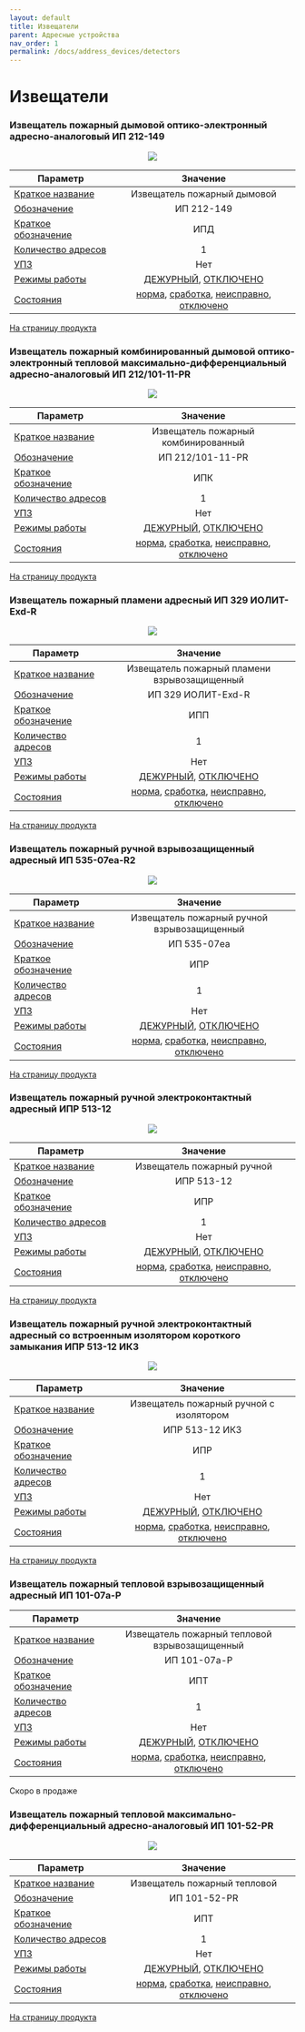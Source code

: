 ```yaml
---
layout: default
title: Извещатели
parent: Адресные устройства
nav_order: 1
permalink: /docs/address_devices/detectors
---
```


# Извещатели
### Извещатель пожарный дымовой оптико-электронный адресно-аналоговый ИП 212-149

<p align="center">
<img src="../../assets/images/devices/ip_212_149.png">
</p>

<table> 
  <thead> 
    <tr> 
      <th style="text-align: center">Параметр</th>
      <th style="text-align: center">Значение</th>
    </tr>
  </thead> 
  <tbody>
    <tr>
      <td style="text-align: left"><a href="/gk_manual/docs/global_system/address_devices#краткое_название_устройства">Краткое название</a></td>
      <td style="text-align: center">Извещатель пожарный дымовой</td>
    </tr>
    <tr>
      <td style="text-align: left"><a href="/gk_manual/docs/global_system/address_devices#обозначение_устройства">Обозначение</a></td>
      <td style="text-align: center">ИП 212-149</td>
    </tr>
    <tr>
      <td style="text-align: left"><a href="/gk_manual/docs/global_system/address_devices#краткое_обозначение_устройства">Краткое обозначение</a></td>
      <td style="text-align: center">ИПД</td>
    </tr>
    <tr>
      <td style="text-align: left"><a href="/gk_manual/docs/global_system/address_devices#количество_адресов">Количество адресов</a></td>
      <td style="text-align: center">1</td>
    </tr>
    <tr>
      <td style="text-align: left"><a href="/gk_manual/docs/global_system/address_devices#устройство_противопожарной_защиты">УПЗ</a></td>
      <td style="text-align: center">Нет</td>
    </tr>
    <tr>
      <td style="text-align: left"><a href="/gk_manual/docs/global_system/address_devices#режим-работы-ау">Режимы работы</a></td>
      <td style="text-align: center"><a href="/gk_manual/docs/global_system/address_devices#режим_работы_ау_дежурный">ДЕЖУРНЫЙ</a>, <a href="/gk_manual/docs/global_system/address_devices#режим_работы_ау_отключено">ОТКЛЮЧЕНО</a></td>
    </tr>
    <tr>
      <td style="text-align: left"><a href="/gk_manual/docs/global_system/address_devices#состояние-ау">Состояния</a></td>
      <td style="text-align: center"><a href="/gk_manual/docs/global_system/address_devices#состояние_ау_норма">норма</a>, <a href="/gk_manual/docs/global_system/address_devices#состояние_ау_сработка">сработка</a>, <a href="/gk_manual/docs/global_system/address_devices#состояние_ау_неисправно">неисправно</a>, <a href="/gk_manual/docs/global_system/address_devices#состояние_ау_отключено">отключено</a></td>
    </tr>    
  </tbody>
</table>

<a href="https://products.rubezh.ru/products/ip_212_149_w1_04-3299/" target="_blank">На страницу продукта</a>

### Извещатель пожарный комбинированный дымовой оптико-электронный тепловой максимально-дифференциальный адресно-аналоговый ИП 212/101-11-PR

<p align="center">
<img src="../../assets/images/devices/ip_212_101_11_PR.png">
</p>

<table> 
  <thead> 
    <tr> 
      <th style="text-align: center">Параметр</th>
      <th style="text-align: center">Значение</th>
    </tr>
  </thead> 
  <tbody>
    <tr>
      <td style="text-align: left"><a href="/gk_manual/docs/global_system/address_devices#краткое_название_устройства">Краткое название</a></td>
      <td style="text-align: center">Извещатель пожарный комбинированный</td>
    </tr>
    <tr>
      <td style="text-align: left"><a href="/gk_manual/docs/global_system/address_devices#обозначение_устройства">Обозначение</a></td>
      <td style="text-align: center">ИП 212/101-11-PR</td>
    </tr>
    <tr>
      <td style="text-align: left"><a href="/gk_manual/docs/global_system/address_devices#краткое_обозначение_устройства">Краткое обозначение</a></td>
      <td style="text-align: center">ИПК</td>
    </tr>
    <tr>
      <td style="text-align: left"><a href="/gk_manual/docs/global_system/address_devices#количество_адресов">Количество адресов</a></td>
      <td style="text-align: center">1</td>
    </tr>
    <tr>
      <td style="text-align: left"><a href="/gk_manual/docs/global_system/address_devices#устройство_противопожарной_защиты">УПЗ</a></td>
      <td style="text-align: center">Нет</td>
    </tr>
    <tr>
      <td style="text-align: left"><a href="/gk_manual/docs/global_system/address_devices#режим-работы-ау">Режимы работы</a></td>
      <td style="text-align: center"><a href="/gk_manual/docs/global_system/address_devices#режим_работы_ау_дежурный">ДЕЖУРНЫЙ</a>, <a href="/gk_manual/docs/global_system/address_devices#режим_работы_ау_отключено">ОТКЛЮЧЕНО</a></td>
    </tr>
    <tr>
      <td style="text-align: left"><a href="/gk_manual/docs/global_system/address_devices#состояние-ау">Состояния</a></td>
      <td style="text-align: center"><a href="/gk_manual/docs/global_system/address_devices#состояние_ау_норма">норма</a>, <a href="/gk_manual/docs/global_system/address_devices#состояние_ау_сработка">сработка</a>, <a href="/gk_manual/docs/global_system/address_devices#состояние_ау_неисправно">неисправно</a>, <a href="/gk_manual/docs/global_system/address_devices#состояние_ау_отключено">отключено</a></td>
    </tr>    
  </tbody>
</table>

<a href="https://products.rubezh.ru/products/ip_212_101_11_pr_w1_04-3300/" target="_blank">На страницу продукта</a>

### Извещатель пожарный пламени адресный ИП 329 ИОЛИТ-Exd-R

<p align="center">
<img src="../../assets/images/devices/ip_329_iolit_exd_r.png">
</p>

<table> 
  <thead> 
    <tr> 
      <th style="text-align: center">Параметр</th>
      <th style="text-align: center">Значение</th>
    </tr>
  </thead> 
  <tbody>
    <tr>
      <td style="text-align: left"><a href="/gk_manual/docs/global_system/address_devices#краткое_название_устройства">Краткое название</a></td>
      <td style="text-align: center">Извещатель пожарный пламени взрывозащищенный</td>
    </tr>
    <tr>
      <td style="text-align: left"><a href="/gk_manual/docs/global_system/address_devices#обозначение_устройства">Обозначение</a></td>
      <td style="text-align: center">ИП 329 ИОЛИТ-Exd-R</td>
    </tr>
    <tr>
      <td style="text-align: left"><a href="/gk_manual/docs/global_system/address_devices#краткое_обозначение_устройства">Краткое обозначение</a></td>
      <td style="text-align: center">ИПП</td>
    </tr>
    <tr>
      <td style="text-align: left"><a href="/gk_manual/docs/global_system/address_devices#количество_адресов">Количество адресов</a></td>
      <td style="text-align: center">1</td>
    </tr>
    <tr>
      <td style="text-align: left"><a href="/gk_manual/docs/global_system/address_devices#устройство_противопожарной_защиты">УПЗ</a></td>
      <td style="text-align: center">Нет</td>
    </tr>
    <tr>
      <td style="text-align: left"><a href="/gk_manual/docs/global_system/address_devices#режим-работы-ау">Режимы работы</a></td>
      <td style="text-align: center"><a href="/gk_manual/docs/global_system/address_devices#режим_работы_ау_дежурный">ДЕЖУРНЫЙ</a>, <a href="/gk_manual/docs/global_system/address_devices#режим_работы_ау_отключено">ОТКЛЮЧЕНО</a></td>
    </tr>
    <tr>
      <td style="text-align: left"><a href="/gk_manual/docs/global_system/address_devices#состояние-ау">Состояния</a></td>
      <td style="text-align: center"><a href="/gk_manual/docs/global_system/address_devices#состояние_ау_норма">норма</a>, <a href="/gk_manual/docs/global_system/address_devices#состояние_ау_сработка">сработка</a>, <a href="/gk_manual/docs/global_system/address_devices#состояние_ау_неисправно">неисправно</a>, <a href="/gk_manual/docs/global_system/address_devices#состояние_ау_отключено">отключено</a></td>
    </tr>    
  </tbody>
</table>

<a href="https://products.rubezh.ru/products/ip_329_iolit_exd_r2-3327/" target="_blank">На страницу продукта</a>

### Извещатель пожарный ручной взрывозащищенный адресный ИП 535-07еа-R2

<p align="center">
<img src="../../assets/images/devices/ip_535_07ea.png">
</p>

<table> 
  <thead> 
    <tr> 
      <th style="text-align: center">Параметр</th>
      <th style="text-align: center">Значение</th>
    </tr>
  </thead> 
  <tbody>
    <tr>
      <td style="text-align: left"><a href="/gk_manual/docs/global_system/address_devices#краткое_название_устройства">Краткое название</a></td>
      <td style="text-align: center">Извещатель пожарный ручной взрывозащищенный</td>
    </tr>
    <tr>
      <td style="text-align: left"><a href="/gk_manual/docs/global_system/address_devices#обозначение_устройства">Обозначение</a></td>
      <td style="text-align: center">ИП 535-07еа</td>
    </tr>
    <tr>
      <td style="text-align: left"><a href="/gk_manual/docs/global_system/address_devices#краткое_обозначение_устройства">Краткое обозначение</a></td>
      <td style="text-align: center">ИПР</td>
    </tr>
    <tr>
      <td style="text-align: left"><a href="/gk_manual/docs/global_system/address_devices#количество_адресов">Количество адресов</a></td>
      <td style="text-align: center">1</td>
    </tr>
    <tr>
      <td style="text-align: left"><a href="/gk_manual/docs/global_system/address_devices#устройство_противопожарной_защиты">УПЗ</a></td>
      <td style="text-align: center">Нет</td>
    </tr>
    <tr>
      <td style="text-align: left"><a href="/gk_manual/docs/global_system/address_devices#режим-работы-ау">Режимы работы</a></td>
      <td style="text-align: center"><a href="/gk_manual/docs/global_system/address_devices#режим_работы_ау_дежурный">ДЕЖУРНЫЙ</a>, <a href="/gk_manual/docs/global_system/address_devices#режим_работы_ау_отключено">ОТКЛЮЧЕНО</a></td>
    </tr>
    <tr>
      <td style="text-align: left"><a href="/gk_manual/docs/global_system/address_devices#состояние-ау">Состояния</a></td>
      <td style="text-align: center"><a href="/gk_manual/docs/global_system/address_devices#состояние_ау_норма">норма</a>, <a href="/gk_manual/docs/global_system/address_devices#состояние_ау_сработка">сработка</a>, <a href="/gk_manual/docs/global_system/address_devices#состояние_ау_неисправно">неисправно</a>, <a href="/gk_manual/docs/global_system/address_devices#состояние_ау_отключено">отключено</a></td>
    </tr>    
  </tbody>
</table>

<a href="https://products.rubezh.ru/products/ip535_07ea_r2_pusk_1-7109/" target="_blank">На страницу продукта</a>

### Извещатель пожарный ручной электроконтактный адресный ИПР 513-12

<p align="center">
<img src="../../assets/images/devices/ipr_513_12.png">
</p>

<table> 
  <thead> 
    <tr> 
      <th style="text-align: center">Параметр</th>
      <th style="text-align: center">Значение</th>
    </tr>
  </thead> 
  <tbody>
    <tr>
      <td style="text-align: left"><a href="/gk_manual/docs/global_system/address_devices#краткое_название_устройства">Краткое название</a></td>
      <td style="text-align: center">Извещатель пожарный ручной</td>
    </tr>
    <tr>
      <td style="text-align: left"><a href="/gk_manual/docs/global_system/address_devices#обозначение_устройства">Обозначение</a></td>
      <td style="text-align: center">ИПР 513-12</td>
    </tr>
    <tr>
      <td style="text-align: left"><a href="/gk_manual/docs/global_system/address_devices#краткое_обозначение_устройства">Краткое обозначение</a></td>
      <td style="text-align: center">ИПР</td>
    </tr>
    <tr>
      <td style="text-align: left"><a href="/gk_manual/docs/global_system/address_devices#количество_адресов">Количество адресов</a></td>
      <td style="text-align: center">1</td>
    </tr>
    <tr>
      <td style="text-align: left"><a href="/gk_manual/docs/global_system/address_devices#устройство_противопожарной_защиты">УПЗ</a></td>
      <td style="text-align: center">Нет</td>
    </tr>
    <tr>
      <td style="text-align: left"><a href="/gk_manual/docs/global_system/address_devices#режим-работы-ау">Режимы работы</a></td>
      <td style="text-align: center"><a href="/gk_manual/docs/global_system/address_devices#режим_работы_ау_дежурный">ДЕЖУРНЫЙ</a>, <a href="/gk_manual/docs/global_system/address_devices#режим_работы_ау_отключено">ОТКЛЮЧЕНО</a></td>
    </tr>
    <tr>
      <td style="text-align: left"><a href="/gk_manual/docs/global_system/address_devices#состояние-ау">Состояния</a></td>
      <td style="text-align: center"><a href="/gk_manual/docs/global_system/address_devices#состояние_ау_норма">норма</a>, <a href="/gk_manual/docs/global_system/address_devices#состояние_ау_сработка">сработка</a>, <a href="/gk_manual/docs/global_system/address_devices#состояние_ау_неисправно">неисправно</a>, <a href="/gk_manual/docs/global_system/address_devices#состояние_ау_отключено">отключено</a></td>
    </tr>    
  </tbody>
</table>

<a href="https://products.rubezh.ru/products/ipr_513_12-3369/" target="_blank">На страницу продукта</a>

### Извещатель пожарный ручной электроконтактный адресный со встроенным изолятором короткого замыкания ИПР 513-12 ИКЗ

<p align="center">
<img src="../../assets/images/devices/ipr_513_12_ikz.png">
</p>

<table> 
  <thead> 
    <tr> 
      <th style="text-align: center">Параметр</th>
      <th style="text-align: center">Значение</th>
    </tr>
  </thead> 
  <tbody>
    <tr>
      <td style="text-align: left"><a href="/gk_manual/docs/global_system/address_devices#краткое_название_устройства">Краткое название</a></td>
      <td style="text-align: center">Извещатель пожарный ручной с изолятором</td>
    </tr>
    <tr>
      <td style="text-align: left"><a href="/gk_manual/docs/global_system/address_devices#обозначение_устройства">Обозначение</a></td>
      <td style="text-align: center">ИПР 513-12 ИКЗ</td>
    </tr>
    <tr>
      <td style="text-align: left"><a href="/gk_manual/docs/global_system/address_devices#краткое_обозначение_устройства">Краткое обозначение</a></td>
      <td style="text-align: center">ИПР</td>
    </tr>
    <tr>
      <td style="text-align: left"><a href="/gk_manual/docs/global_system/address_devices#количество_адресов">Количество адресов</a></td>
      <td style="text-align: center">1</td>
    </tr>
    <tr>
      <td style="text-align: left"><a href="/gk_manual/docs/global_system/address_devices#устройство_противопожарной_защиты">УПЗ</a></td>
      <td style="text-align: center">Нет</td>
    </tr>
    <tr>
      <td style="text-align: left"><a href="/gk_manual/docs/global_system/address_devices#режим-работы-ау">Режимы работы</a></td>
      <td style="text-align: center"><a href="/gk_manual/docs/global_system/address_devices#режим_работы_ау_дежурный">ДЕЖУРНЫЙ</a>, <a href="/gk_manual/docs/global_system/address_devices#режим_работы_ау_отключено">ОТКЛЮЧЕНО</a></td>
    </tr>
    <tr>
      <td style="text-align: left"><a href="/gk_manual/docs/global_system/address_devices#состояние-ау">Состояния</a></td>
      <td style="text-align: center"><a href="/gk_manual/docs/global_system/address_devices#состояние_ау_норма">норма</a>, <a href="/gk_manual/docs/global_system/address_devices#состояние_ау_сработка">сработка</a>, <a href="/gk_manual/docs/global_system/address_devices#состояние_ау_неисправно">неисправно</a>, <a href="/gk_manual/docs/global_system/address_devices#состояние_ау_отключено">отключено</a></td>
    </tr>    
  </tbody>
</table>

<a href="https://products.rubezh.ru/products/ipr_513_12ikz-4314/" target="_blank">На страницу продукта</a>

### Извещатель пожарный тепловой взрывозащищенный адресный ИП 101-07a-P

<table> 
  <thead> 
    <tr> 
      <th style="text-align: center">Параметр</th>
      <th style="text-align: center">Значение</th>
    </tr>
  </thead> 
  <tbody>
    <tr>
      <td style="text-align: left"><a href="/gk_manual/docs/global_system/address_devices#краткое_название_устройства">Краткое название</a></td>
      <td style="text-align: center">Извещатель пожарный тепловой взрывозащищенный</td>
    </tr>
    <tr>
      <td style="text-align: left"><a href="/gk_manual/docs/global_system/address_devices#обозначение_устройства">Обозначение</a></td>
      <td style="text-align: center">ИП 101-07a-P</td>
    </tr>
    <tr>
      <td style="text-align: left"><a href="/gk_manual/docs/global_system/address_devices#краткое_обозначение_устройства">Краткое обозначение</a></td>
      <td style="text-align: center">ИПТ</td>
    </tr>
    <tr>
      <td style="text-align: left"><a href="/gk_manual/docs/global_system/address_devices#количество_адресов">Количество адресов</a></td>
      <td style="text-align: center">1</td>
    </tr>
    <tr>
      <td style="text-align: left"><a href="/gk_manual/docs/global_system/address_devices#устройство_противопожарной_защиты">УПЗ</a></td>
      <td style="text-align: center">Нет</td>
    </tr>
    <tr>
      <td style="text-align: left"><a href="/gk_manual/docs/global_system/address_devices#режим-работы-ау">Режимы работы</a></td>
      <td style="text-align: center"><a href="/gk_manual/docs/global_system/address_devices#режим_работы_ау_дежурный">ДЕЖУРНЫЙ</a>, <a href="/gk_manual/docs/global_system/address_devices#режим_работы_ау_отключено">ОТКЛЮЧЕНО</a></td>
    </tr>
    <tr>
      <td style="text-align: left"><a href="/gk_manual/docs/global_system/address_devices#состояние-ау">Состояния</a></td>
      <td style="text-align: center"><a href="/gk_manual/docs/global_system/address_devices#состояние_ау_норма">норма</a>, <a href="/gk_manual/docs/global_system/address_devices#состояние_ау_сработка">сработка</a>, <a href="/gk_manual/docs/global_system/address_devices#состояние_ау_неисправно">неисправно</a>, <a href="/gk_manual/docs/global_system/address_devices#состояние_ау_отключено">отключено</a></td>
    </tr>    
  </tbody>
</table>

Скоро в продаже

### Извещатель пожарный тепловой максимально-дифференциальный адресно-аналоговый ИП 101-52-PR

<p align="center">
<img src="../../assets/images/devices/ip_101_52_pr.png">
</p>

<table> 
  <thead> 
    <tr> 
      <th style="text-align: center">Параметр</th>
      <th style="text-align: center">Значение</th>
    </tr>
  </thead> 
  <tbody>
    <tr>
      <td style="text-align: left"><a href="/gk_manual/docs/global_system/address_devices#краткое_название_устройства">Краткое название</a></td>
      <td style="text-align: center">Извещатель пожарный тепловой</td>
    </tr>
    <tr>
      <td style="text-align: left"><a href="/gk_manual/docs/global_system/address_devices#обозначение_устройства">Обозначение</a></td>
      <td style="text-align: center">ИП 101-52-PR</td>
    </tr>
    <tr>
      <td style="text-align: left"><a href="/gk_manual/docs/global_system/address_devices#краткое_обозначение_устройства">Краткое обозначение</a></td>
      <td style="text-align: center">ИПТ</td>
    </tr>
    <tr>
      <td style="text-align: left"><a href="/gk_manual/docs/global_system/address_devices#количество_адресов">Количество адресов</a></td>
      <td style="text-align: center">1</td>
    </tr>
    <tr>
      <td style="text-align: left"><a href="/gk_manual/docs/global_system/address_devices#устройство_противопожарной_защиты">УПЗ</a></td>
      <td style="text-align: center">Нет</td>
    </tr>
    <tr>
      <td style="text-align: left"><a href="/gk_manual/docs/global_system/address_devices#режим-работы-ау">Режимы работы</a></td>
      <td style="text-align: center"><a href="/gk_manual/docs/global_system/address_devices#режим_работы_ау_дежурный">ДЕЖУРНЫЙ</a>, <a href="/gk_manual/docs/global_system/address_devices#режим_работы_ау_отключено">ОТКЛЮЧЕНО</a></td>
    </tr>
    <tr>
      <td style="text-align: left"><a href="/gk_manual/docs/global_system/address_devices#состояние-ау">Состояния</a></td>
      <td style="text-align: center"><a href="/gk_manual/docs/global_system/address_devices#состояние_ау_норма">норма</a>, <a href="/gk_manual/docs/global_system/address_devices#состояние_ау_сработка">сработка</a>, <a href="/gk_manual/docs/global_system/address_devices#состояние_ау_неисправно">неисправно</a>, <a href="/gk_manual/docs/global_system/address_devices#состояние_ау_отключено">отключено</a></td>
    </tr>    
  </tbody>
</table>

<a href="https://products.rubezh.ru/products/ip_101_52_pr_w1_04-3301/" target="_blank">На страницу продукта</a>
